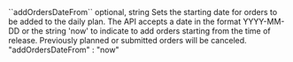 <tr>
<td>``addOrdersDateFrom``</td>
<td>optional, string</td>
<td>Sets the starting date for orders to be added to the daily plan. The API accepts a date in the format YYYY-MM-DD or the string 'now' to indicate to add orders starting from the time of release. Previously planned or submitted orders will be canceled.</td>
<td> "addOrdersDateFrom" : "now"</td>
<td></td>
</tr>
